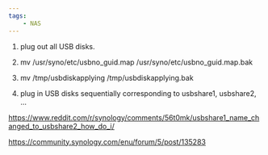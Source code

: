 ```yaml
---
tags:
    - NAS
---
```


1. plug out all USB disks.

2. mv /usr/syno/etc/usbno_guid.map /usr/syno/etc/usbno_guid.map.bak

3. mv /tmp/usbdiskapplying /tmp/usbdiskapplying.bak

4. plug in USB disks sequentially corresponding to usbshare1, usbshare2, ...

   

https://www.reddit.com/r/synology/comments/56t0mk/usbshare1_name_changed_to_usbshare2_how_do_i/

https://community.synology.com/enu/forum/5/post/135283